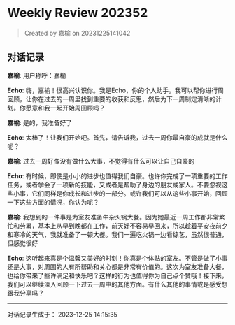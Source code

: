 # Weekly Review 202352

> Created by 嘉榆 on 20231225141042

## 对话记录

**嘉榆**: 用户称呼：嘉榆

**Echo**: 嗨，嘉榆！很高兴认识你。我是Echo，你的个人助手。我可以帮你进行周回顾，让你在过去的一周里找到重要的收获和反思，然后为下一周制定清晰的计划。你愿意和我一起开始周回顾吗？

**嘉榆**: 是的，我准备好了

**Echo**: 太棒了！让我们开始吧。首先，请告诉我，过去一周你最自豪的成就是什么呢？

**嘉榆**: 过去一周好像没有做什么大事，不觉得有什么可以让自己自豪的

**Echo**: 有时候，即使是小小的进步也值得我们自豪。也许你完成了一项重要的工作任务，或者学会了一项新的技能，又或者是帮助了身边的朋友或家人。不要忽视这些小事，它们同样是你成长和进步的一部分。或许我们可以从这些小事开始，回顾一下这些方面的情况，你认为呢？

**嘉榆**: 我想到的一件事是为室友准备牛杂火锅大餐。因为她最近一周工作都非常繁忙和劳累，基本上从早到晚都在工作，前天好不容易早回来，所以趁着平安夜前夕和寒冷的天气，我就准备了一顿大餐。我们一遍吃火锅一边看综艺，虽然很普通，但感觉很好

**Echo**: 这听起来真是个温馨又美好的时刻！你真是个体贴的室友。不管是做了小事还是大事，对周围的人有所帮助和关心都是非常有价值的。这次为室友准备大餐，也给你带来了些许满足和快乐吧？这样的行为也值得你为自己点个赞哦！接下来，我们可以继续深入回顾一下过去一周中的其他方面。有什么其他的事情或是感受想跟我分享吗？

---

对话记录生成于： 2023-12-25 14:15:35

